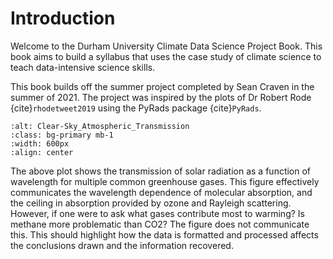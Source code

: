 # Introduction 
Welcome to the Durham University Climate Data Science Project Book. This book aims to build a syllabus that uses the case study of climate science to teach data-intensive science skills.

This book builds off the summer project completed by Sean Craven in the summer of 2021. The project was inspired by the plots of Dr Robert Rode {cite}`rhodetweet2019` using the PyRads package {cite}`PyRads`.

```{image} ./Figures/EJvAQJcXkAEm-9t.jpeg
:alt: Clear-Sky_Atmospheric_Transmission
:class: bg-primary mb-1
:width: 600px
:align: center
```
The above plot shows the transmission of solar radiation as a function of wavelength for multiple common greenhouse gases. This figure effectively communicates the wavelength dependence of molecular absorption, and the ceiling in absorption provided by ozone and Rayleigh scattering. However, if one were to ask what gases contribute most to warming? Is methane more problematic than CO2? The figure does not communicate this. This should highlight how the data is formatted and processed affects the conclusions drawn and the information recovered. 

```{bibliography}
```